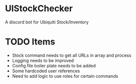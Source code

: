 # UIStockChecker
 A discord bot for Ubiquiti Stock/Inventory

# TODO Items
* Stock command needs to get all URLs in array and process
* Logging needs to be improved
* Config file boiler plate needs to be added
* Some hardcoded user references
* Need to add logic to use roles for certain commands
